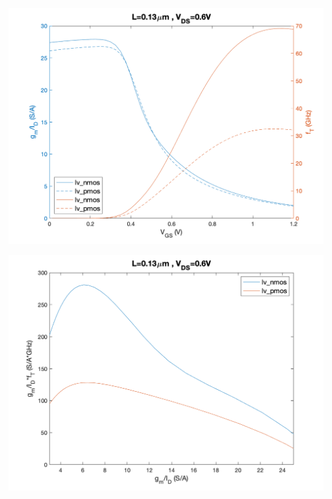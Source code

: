 <p align="center">
   <img src="./img/gm_ID-VGS.png" width="700" />
</p>

<p align="center">
   <img src="./img/gm_IDfT-gm_ID.png" width="700" />
</p>
